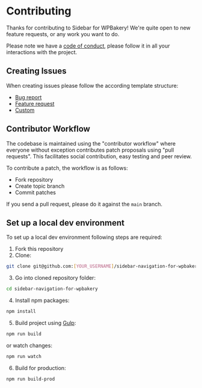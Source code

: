 # Contributing

Thanks for contributing to Sidebar for WPBakery! We're quite open to new feature requests, or any work you want to do.

Please note we have a [code of conduct](./CODE_OF_CONDUCT.md), please follow it in all your interactions with the project.

## Creating Issues

When creating issues please follow the according template structure:
- [Bug report](./.github/ISSUE_TEMPLATE/bug_report.md)
- [Feature request](./.github/ISSUE_TEMPLATE/feature_request.md)
- [Custom](./.github/ISSUE_TEMPLATE/custom.md)

## Contributor Workflow

The codebase is maintained using the "contributor workflow" where everyone without exception contributes patch proposals using "pull requests". This facilitates social contribution, easy testing and peer review.

To contribute a patch, the workflow is as follows:

- Fork repository
- Create topic branch
- Commit patches

If you send a pull request, please do it against the `main` branch.

## Set up a local dev environment

To set up a local dev environment following steps are required:

1. Fork this repository
2. Clone:
```sh
git clone git@github.com:[YOUR_USERNAME]/sidebar-navigation-for-wpbakery.git
```
3. Go into cloned repository folder:
```sh
cd sidebar-navigation-for-wpbakery
```
4. Install npm packages:
```sh
npm install
```
5. Build project using [Gulp](https://gulpjs.com/):
```sh
npm run build
```
or watch changes:
```sh
npm run watch
```
6. Build for production:
```sh
npm run build-prod
```
